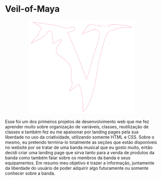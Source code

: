 # Veil-of-Maya
<div align="center">
<img src="/img/vom-symbol.webp" width="350px">
</div>


Esse foi um dos primeiros projetos de desenvolvimento web que me fez aprender muito sobre organização de variáveis, classes, reutilização de classes e também fez eu me apaixonar por landing pages pela sua liberdade no uso da criatividade, utilizando somente HTML e CSS.
Sobre o mesmo, eu pretendo termina-lo totalmente as seções que estão disponíveis no website por se tratar de uma banda musical que eu gosto muito, então decidi criar uma landing page que sirva tanto para a venda de produtos da banda como também falar sobre os membros da
banda e seus equipamentos. Em resumo meu objetivo é trazer a informação, juntamente da liberdade do usuário de poder adquirir algo futuramente ou somente conhecer sobre a banda.
